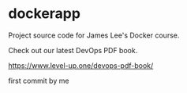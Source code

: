 # dockerapp

Project source code for James Lee's Docker course.

Check out our latest DevOps PDF book.

https://www.level-up.one/devops-pdf-book/

first commit by me
